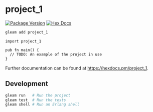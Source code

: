 # project_1

[![Package Version](https://img.shields.io/hexpm/v/project_1)](https://hex.pm/packages/project_1)
[![Hex Docs](https://img.shields.io/badge/hex-docs-ffaff3)](https://hexdocs.pm/project_1/)

```sh
gleam add project_1
```
```gleam
import project_1

pub fn main() {
  // TODO: An example of the project in use
}
```

Further documentation can be found at <https://hexdocs.pm/project_1>.

## Development

```sh
gleam run   # Run the project
gleam test  # Run the tests
gleam shell # Run an Erlang shell
```
